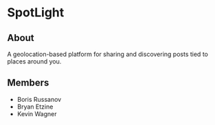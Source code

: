 # SpotLight

## About

A geolocation-based platform for sharing and discovering posts tied to places around you.

## Members

* Boris Russanov
* Bryan Etzine
* Kevin Wagner